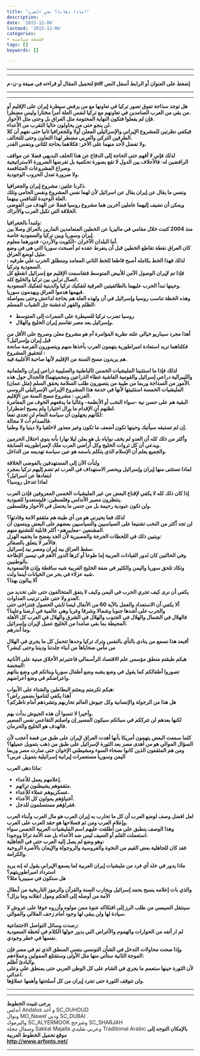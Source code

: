 ```yaml
---
title: "ماذا دهانا؟ نحن العرب!"
description: ''
date: '2015-12-06'
lastmod: '2015-12-06'
categories:
- فلسفة سياسية
tags: []
keywords: []

---
```

---

---

**لتحميل المقال أو قراءته في صيغة و-ن-م pdf إضغط على العنوان أو الرابط أسفل النص**

---



---

**هل توجد سذاجة تفوق تصور تركيا في تعاونها مع من يرفض سيطرة إيران على الإقليم أو من بقي من العرب الصامدين في تعاونهم مع تركيا لنفس العلة أمرا مختارا وليس مضطرا.  
فإن لم يفعلوا فتكون النهاية المحتومة مثل العراق بل وحتى مثل الأحواز.  
لن ينجو حتى من يحاولون حاليا التقرب من الأعداء.  
فيكفي نظرتين للمشروع الإيراني والإسرائيلي المعلن أولا وللجغرافيا ثانيا حتى نفهم أن كلا الطرفين التركي والعربي مضطر لهذا التعاون وحتى للتحالف.  
ولا تفضل لأحد منهما على الأخر: فكلاهما بحاجة للثاني وبنفس القدر.**

**لذلك فإني لا أفهم حتى الحاجة إلى الدفاع عن هذا الحلف البديهي فضلا عن مواقف الرافضين له: فالأحلاف بين الدول لا تقع بصورة تحكمية بل تفرضها الضرورة الاستراتيجية وصراع المشروعات المتنافسة.  
ولا ضرورة تعدل الحروب الوجودية.**

**ذكرنا علتين: مشروع إيران والجغرافيا.  
ونفس ما يقال عن إيران يقال عن اسرائيل لأن لهما نفس المشروع ونفس الحامي وتلك العلة الوحيدة للتنافس بينهما.  
ويمكن أن نضيف إليهما عاملين آخرين هما مشروع روسيا فضلا عن الهدف من الفوضى الخلاقة التي تكبل العرب والأتراك.**

**ولنبدأ بالجغرافيا:  
منذ 2004 كتبت خلال مقامي في ماليزيا عن الخطين المتعامدين المارين بالعراق وصلا بين إيران وسوريا وبين تركيا والسعودية خاصة.  
أما البلدان الآخران -الكويت والأردن- فدورهما معلوم.  
كان العراق نقطة تقاطع الخطين قبل أن ينفرط عقده ثم أصبحت سوريا التي هي في وضع مثيل لوضع العراق.  
لذلك فهذا الخط بكامله أصبح قاطعا للخط الثاني المعامد ومنطلق الحرب علي طرفيه : السعودية وتركيا.  
فإذا تم لإيران الوصول الآمن للأبيض المتوسط فتقاسمت الإقليم مع إسرائيل انقطع كل اتصال ترابي بين تركيا والخليج كله.  
وحينها تبدأ الحرب عليهما بالطائفيتين العرقية لتفكيك تركيا والدينية لتفكيك السعودية.  
فبهمها هدموا العراق ويهدمون سوريا.  
وهذه الخطة تناسب روسيا وإسرائيل في آن ولهذه العلة هم بحاجة لداعش وحتى بمواصلة الظلم والقهر لدعشنة جل الشباب المسلم:**

* **روسيا تضرب تركيا للسيطرة على الممرات إلى المتوسط**
* **وإسرائيل بعد مصر تقاسم إيران الخليج والهلال.**

**أهذا مجرد سيناريو خيالي علته نظرية المؤامرة أم هو مشروع معلن وصريح على الأقل من قبل إيران وإسرائيل؟  
فكلتاهما تريد استعادة امبراطورية يتهمون العرب بأخذها منهم ويتصورون الفرصة سانحة لتحقيق المشروع :  
هم يريدون مسح السنة من الإقليم لأنها صاحبة الأغلبية فيه.**

**لذلك فإذا ما استثنينا المليشيات الخمس (الباطنية والصليبية ذراعي إيران والعلمانية والليبرالية دراعي إسرائيل والقومية الفاشية غطاء الذراعين ومحميتهما) فالجدال حول هذه الأمور من السذاجة وربما من طيبة من يتصورون طلب السلامة يحقق السلم (مثل عمان).  
المليشيات الخمسة استثنيتها لأنها في خدمة هذا المشروع الإيراني الإسرائيلي الروسي الغربي : مشروع مسح السنة من الإقليم.  
البقية هم على حسن نية -سواء النخب أو الأنظمة- وغالبا ما يدفعهم الخوف من المغامرة لظنهم أن الإقدام ما يزال اختيارا ولم يصبح اضطرارا.  
لكأنهم يجهلون أن سياسة النعام لن تجدي نفعا:  
فالصدام آت لا محالة.  
إن لم تستبقه سيأتيك وحينها تكون أضعف ما تكون وغير معذور لاخلقيا ولا دينيا ولا وطنيا.**

**وأكثر من ذلك كله أن العدو لم يخف نواياه بل هو يعلن ليلا نهارا بأنه ينوي احتلال الحرمين ويدعي أن كل ثروات الخليج وكل أراضي العرب ملك لإمبراطوريته السابقة.  
والجميع يعلم أن الإسلام الذي يتكلم باسمه هو عين سياسة تهديمه من الداخل.**

**ولنأت الآن إلى المستهدفين بالفوضى الخلاقة  
لماذا تستثنى منها إيران وإسرائيل ويحصر الاستهداف في العرب ثم تضم إليهم تركيا بمجرد ابتعادها عن اسرائيل؟  
لماذا تتدخل روسيا؟**

**إذا كان ذلك كله لا يكفي لإقناع البعض من غير المليشيات الخمس المعروفين فإذن العرب ينتظرون مصير الأندلس وفلسطين: فليستعدوا للعبودية.  
ولن تكون عبودية رحيمة بل من جنس ما يحصل في الأحواز وفلسطين.**

**لذلك فما يحيرني هو من أي طينة هم مثقفو الامة وقادتها؟  
لن تجد أكثر من النخب تشنيعا على السياسيين والسياسيين بعضهم على البعض وينسون أن المشنعين -معاييرهم- أكثر قابلية للتشنيع منهم.  
ويتبين ذلك في اللحظات الحرجة والمصيرية لأن الجد يفضح ما يخفيه الهزل:  
فالأمر لا يتعلق بالصغائر.  
سقط العراق بيد إيران ومصر بيد إسرائيل.  
وفي الحالتين كان لدور القيادات العربية إما طوعا أو كرها الدور الأهم في تيسير الإطاحة بالوطنيين.  
وتكاد تلحق سوريا واليمن والكثير في ضفة الخليج الغربية شبه ساقطة وإذن فالسعودية شبه عزلاء في بحر من الخيانات أينما ولت.  
ألا يبالون بهذا؟**

**يكفي أن نرى كيف تجري الحرب في اليمن وكيف لا يتفق المتحالفون حتى على تحديد من العدو ولا حتى على ترتيب العداوات.  
ألا يكفي أن الاستعداد والعمل بالآية 60 من الأنفال ليسا ثابتي الحصول فنتراخى حتى والحرب على أشدها جنوبا وشمالا وشرقا وغربا وهي عالمية في أرضنا وعلينا؟  
فالهلال في الشمال والهلال في الجنوب والهلال في الشرق والهلال في الغرب كل الأهلة المحيطة بما بقي صامدا من الخليج عميل لإيران وإسرائيل.  
وما أندرهم.**

**أفبعد هذا نسمع من ينادي بالنأي بالنفس وترك تركيا وحدها تتحمل كل ما يجري في الهلال من مآس ضحاياها من أبناء جلدتنا وديننا وحتى كبشر؟**

**هبكم طبقتم منطق مؤسس علم الاقتصاد الرأسمالي فاعتبرتم الأخلاق مبنية على الأنانية المحضة:  
تصوروا أطفالكم كما يقول في وضع يشبه وضع أطفال سوريا وبناتكم في وضع بناتهم واعراضكم في وضع أعراضهم.**

**هبكم تكرمتم وبعثتم البطاطين والشتاء على الأبواب:  
أهذا يكفي لتناموا بضمير راض؟  
هل هذا من الرجولة والإنسانية وكل جيوش العالم تحاربهم وتشردهم أمام ناظركم؟**

**وأخيرا لا تنسوا أن هذه الجيوش بدأت بهم.  
لكنها بعدهم لن تترككم في سباتكم سيكون المصير إن واصلتم التقاعس نفس المصير فالهدف هو الخليج والحرمان.**

**كلما سمعت البعض يتهمون أمريكا بأنها أهدت العراق لإيران على طبق من فضة أعجب لأن السؤال الموالي هو من أهدى مصر بعد الثورة لإسرائيل على طبق من ذهب بتمويل عميلها؟  
ومن هم المثقفون الذين كانوا نصحاء السوء ومشيطني الإخوان حتى صارت مصر وربما اليمن وسوريا مستعمرات إيرانية إسرائيلية بتمويل عربي؟**

**ماذا دهى العرب:**

* **إعلامهم يعمل للأعداء.**
* **مثقفوهم يشيطنون تراثهم.**
* **عسكريوهم عملاء للأعداء.**
* **أغنياؤهم يمولون كل الأعداء.**
* **فقراؤهم مستسلمون للدجل.**

**لعل افضل وصف لوضع العرب أن كل ما تحارب به إيران العرب هو مال العرب وأبناء العرب وإعلام العرب ومن ثم فسلاحها هو حقد العرب على العرب.  
وهذا الوصف ينطبق على من أطلقت عليهم اسم المليشيات العربية الخمس سواء استعملت القلم أو السيف ليس ضد الأعداء بل ضد الأمة تراثا ووجودا.  
وهو وضع لم يصل إليه العرب حتى في الجاهلية:  
فقد كان للجاهلية بعض القيم من النخوة والفروسية والروجولة والإيمان بالآصرة الروحية والكرامة.**

**ماذا يدور في خلد أي فرد من مليشيات إيران العربية لما يسمع الإيراني يقول له إنه يريد استرداد امبراطوريتهم؟  
هل ستكون في سيبيريا مثلا؟**

**والذي بات إعلامه يسبح بحمد إسرائيل ويحارب السنة والقرآن والرموز التاريخية من أبطال الأمة من أوصله إلى الحكم ومول انقلابه وما يزال؟**

**سينتقل السيسي من طلب الرز إلى افتكاكه عنوة ممن مولوه وآزروه خوفا على عروش لا سيادة لها ولن يبقى لها وجود أمام زحف الملالي والموالي.**

**رصدت وسائل التواصل الاجتماعية:  
لم ار أتفه من الحوارات والهموم والأغراض التي يدور حولها الكلام في لحظة السعودية نفسها في خطر وجودي.**

**وإذا صحت محاولات التدخل في الشأن التونسي بنفس المنطق الذي تم في مصر فإن الموجة الثانية ستأتي منها مثل الأولى وستقتلع الممولين وعملاءهم:  
والبادئ أظلم.  
لأن الثورة حينها ستعمم ما يجري في الشام على كل الوطن العربي حتى بمنطق علي وعلى اعدائي.  
ولن تتوقف الثورة حتى تجرد إيران من كل أسلحتها وأهمها عملاؤها.**

---

---

**يرجى تثبيت الخطوط**   
 أندلس Andalus  و أحد SC\_OUHOUD  
 ونوال MO\_Nawel  ودبي SC\_DUBAI   
 واليرموك SC\_ALYERMOOK  وشرجح SC\_SHARJAH   
 وصقال مجلة Sakkal Majalla وعربي تقليدي Traditional Arabic  **بالإمكان التوجه إلى موقع تحميل الخطوط العربية  
 http://www.arfonts.net/**

---

###